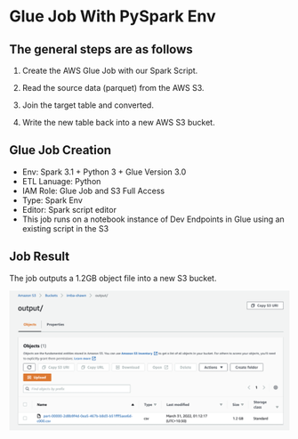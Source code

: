 # Glue Job With PySpark Env  

## The general steps are as follows

1. Create the AWS Glue Job with our Spark Script.

2. Read the source data (parquet) from the AWS S3.

3. Join the target table and converted.

4. Write the new table back into a new AWS S3 bucket.

## Glue Job Creation  
- Env: Spark 3.1 + Python 3 + Glue Version 3.0
- ETL Lanuage: Python
- IAM Role: Glue Job and S3 Full Access
- Type: Spark Env
- Editor: Spark script editor
- This job runs on a notebook instance of Dev Endpoints in Glue using an existing script in the S3

## Job Result  
The job outputs a 1.2GB object file into a new S3 bucket.  

![result](/section_3/img/output4.png)
